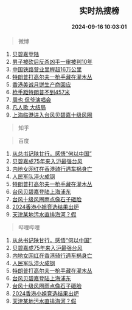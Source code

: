 <div align="center"><h2>实时热搜榜</h2><h4>2024-09-16 10:03:01</h4></div>

> 微博  

1. [贝碧嘉登陆](https://s.weibo.com/weibo?q=%E8%B4%9D%E7%A2%A7%E5%98%89%E7%99%BB%E9%99%86&t=31&band_rank=1&Refer=top)<br />
2. [男子被砍后反杀凶手一审被判10年](https://s.weibo.com/weibo?q=%23%E7%94%B7%E5%AD%90%E8%A2%AB%E7%A0%8D%E5%90%8E%E5%8F%8D%E6%9D%80%E5%87%B6%E6%89%8B%E4%B8%80%E5%AE%A1%E8%A2%AB%E5%88%A410%E5%B9%B4%23&t=31&band_rank=2&Refer=top)<br />
3. [中国铁路营业里程超16万公里](https://s.weibo.com/weibo?q=%23%E4%B8%AD%E5%9B%BD%E9%93%81%E8%B7%AF%E8%90%A5%E4%B8%9A%E9%87%8C%E7%A8%8B%E8%B6%8516%E4%B8%87%E5%85%AC%E9%87%8C%23&t=31&band_rank=3&Refer=top)<br />
4. [特朗普打高尔夫一枪手藏在灌木丛](https://s.weibo.com/weibo?q=%23%E7%89%B9%E6%9C%97%E6%99%AE%E6%89%93%E9%AB%98%E5%B0%94%E5%A4%AB%E4%B8%80%E6%9E%AA%E6%89%8B%E8%97%8F%E5%9C%A8%E7%81%8C%E6%9C%A8%E4%B8%9B%23&t=31&band_rank=4&Refer=top)<br />
5. [香港美诚月饼生产商回应](https://s.weibo.com/weibo?q=%23%E9%A6%99%E6%B8%AF%E7%BE%8E%E8%AF%9A%E6%9C%88%E9%A5%BC%E7%94%9F%E4%BA%A7%E5%95%86%E5%9B%9E%E5%BA%94%23&t=31&band_rank=5&Refer=top)<br />
6. [枪手距特朗普不到457米](https://s.weibo.com/weibo?q=%23%E6%9E%AA%E6%89%8B%E8%B7%9D%E7%89%B9%E6%9C%97%E6%99%AE%E4%B8%8D%E5%88%B0457%E7%B1%B3%23&t=31&band_rank=6&Refer=top)<br />
7. [周也 侃爷演唱会](https://s.weibo.com/weibo?q=%E5%91%A8%E4%B9%9F%20%E4%BE%83%E7%88%B7%E6%BC%94%E5%94%B1%E4%BC%9A&t=31&band_rank=7&Refer=top)<br />
8. [凡人歌 大结局](https://s.weibo.com/weibo?q=%E5%87%A1%E4%BA%BA%E6%AD%8C%20%E5%A4%A7%E7%BB%93%E5%B1%80&t=31&band_rank=8&Refer=top)<br />
9. [上海临港进入台风贝碧嘉十级风圈](https://s.weibo.com/weibo?q=%23%E4%B8%8A%E6%B5%B7%E4%B8%B4%E6%B8%AF%E8%BF%9B%E5%85%A5%E5%8F%B0%E9%A3%8E%E8%B4%9D%E7%A2%A7%E5%98%89%E5%8D%81%E7%BA%A7%E9%A3%8E%E5%9C%88%23&t=31&band_rank=9&Refer=top)<br />

> 知乎  


> 百度  

1. [从总书记陕甘行，感悟“何以中国”](https://www.baidu.com/s?wd=%E4%BB%8E%E6%80%BB%E4%B9%A6%E8%AE%B0%E9%99%95%E7%94%98%E8%A1%8C%EF%BC%8C%E6%84%9F%E6%82%9F%E2%80%9C%E4%BD%95%E4%BB%A5%E4%B8%AD%E5%9B%BD%E2%80%9D&sa=fyb_news&rsv_dl=fyb_news)<br />
2. [贝碧嘉成75年来入沪最强台风](https://www.baidu.com/s?wd=%E8%B4%9D%E7%A2%A7%E5%98%89%E6%88%9075%E5%B9%B4%E6%9D%A5%E5%85%A5%E6%B2%AA%E6%9C%80%E5%BC%BA%E5%8F%B0%E9%A3%8E&sa=fyb_news&rsv_dl=fyb_news)<br />
3. [内地女网红在香港骑行遇车祸身亡](https://www.baidu.com/s?wd=%E5%86%85%E5%9C%B0%E5%A5%B3%E7%BD%91%E7%BA%A2%E5%9C%A8%E9%A6%99%E6%B8%AF%E9%AA%91%E8%A1%8C%E9%81%87%E8%BD%A6%E7%A5%B8%E8%BA%AB%E4%BA%A1&sa=fyb_news&rsv_dl=fyb_news)<br />
4. [人民军队淬火成钢](https://www.baidu.com/s?wd=%E4%BA%BA%E6%B0%91%E5%86%9B%E9%98%9F%E6%B7%AC%E7%81%AB%E6%88%90%E9%92%A2&sa=fyb_news&rsv_dl=fyb_news)<br />
5. [特朗普打高尔夫一枪手藏在灌木丛](https://www.baidu.com/s?wd=%E7%89%B9%E6%9C%97%E6%99%AE%E6%89%93%E9%AB%98%E5%B0%94%E5%A4%AB%E4%B8%80%E6%9E%AA%E6%89%8B%E8%97%8F%E5%9C%A8%E7%81%8C%E6%9C%A8%E4%B8%9B&sa=fyb_news&rsv_dl=fyb_news)<br />
6. [ 台风贝碧嘉登陆上海浦东](https://www.baidu.com/s?wd=%E7%9B%B4%E6%92%AD%EF%BC%9A%E5%8F%B0%E9%A3%8E%E8%B4%9D%E7%A2%A7%E5%98%89%E7%99%BB%E9%99%86%E4%B8%8A%E6%B5%B7%E6%B5%A6%E4%B8%9C&sa=fyb_news&rsv_dl=fyb_news)<br />
7. [台风十级风圈雨点像石子砸脸](https://www.baidu.com/s?wd=%E5%8F%B0%E9%A3%8E%E5%8D%81%E7%BA%A7%E9%A3%8E%E5%9C%88%E9%9B%A8%E7%82%B9%E5%83%8F%E7%9F%B3%E5%AD%90%E7%A0%B8%E8%84%B8&sa=fyb_news&rsv_dl=fyb_news)<br />
8. [2024香港小姐竞选结果出炉](https://www.baidu.com/s?wd=2024%E9%A6%99%E6%B8%AF%E5%B0%8F%E5%A7%90%E7%AB%9E%E9%80%89%E7%BB%93%E6%9E%9C%E5%87%BA%E7%82%89&sa=fyb_news&rsv_dl=fyb_news)<br />
9. [天津某地污水直排海河？假](https://www.baidu.com/s?wd=%E5%A4%A9%E6%B4%A5%E6%9F%90%E5%9C%B0%E6%B1%A1%E6%B0%B4%E7%9B%B4%E6%8E%92%E6%B5%B7%E6%B2%B3%EF%BC%9F%E5%81%87&sa=fyb_news&rsv_dl=fyb_news)<br />

> 哔哩哔哩  

1. [从总书记陕甘行，感悟“何以中国”](https://www.baidu.com/s?wd=%E4%BB%8E%E6%80%BB%E4%B9%A6%E8%AE%B0%E9%99%95%E7%94%98%E8%A1%8C%EF%BC%8C%E6%84%9F%E6%82%9F%E2%80%9C%E4%BD%95%E4%BB%A5%E4%B8%AD%E5%9B%BD%E2%80%9D&sa=fyb_news&rsv_dl=fyb_news)<br />
2. [贝碧嘉成75年来入沪最强台风](https://www.baidu.com/s?wd=%E8%B4%9D%E7%A2%A7%E5%98%89%E6%88%9075%E5%B9%B4%E6%9D%A5%E5%85%A5%E6%B2%AA%E6%9C%80%E5%BC%BA%E5%8F%B0%E9%A3%8E&sa=fyb_news&rsv_dl=fyb_news)<br />
3. [内地女网红在香港骑行遇车祸身亡](https://www.baidu.com/s?wd=%E5%86%85%E5%9C%B0%E5%A5%B3%E7%BD%91%E7%BA%A2%E5%9C%A8%E9%A6%99%E6%B8%AF%E9%AA%91%E8%A1%8C%E9%81%87%E8%BD%A6%E7%A5%B8%E8%BA%AB%E4%BA%A1&sa=fyb_news&rsv_dl=fyb_news)<br />
4. [人民军队淬火成钢](https://www.baidu.com/s?wd=%E4%BA%BA%E6%B0%91%E5%86%9B%E9%98%9F%E6%B7%AC%E7%81%AB%E6%88%90%E9%92%A2&sa=fyb_news&rsv_dl=fyb_news)<br />
5. [特朗普打高尔夫一枪手藏在灌木丛](https://www.baidu.com/s?wd=%E7%89%B9%E6%9C%97%E6%99%AE%E6%89%93%E9%AB%98%E5%B0%94%E5%A4%AB%E4%B8%80%E6%9E%AA%E6%89%8B%E8%97%8F%E5%9C%A8%E7%81%8C%E6%9C%A8%E4%B8%9B&sa=fyb_news&rsv_dl=fyb_news)<br />
6. [ 台风贝碧嘉登陆上海浦东](https://www.baidu.com/s?wd=%E7%9B%B4%E6%92%AD%EF%BC%9A%E5%8F%B0%E9%A3%8E%E8%B4%9D%E7%A2%A7%E5%98%89%E7%99%BB%E9%99%86%E4%B8%8A%E6%B5%B7%E6%B5%A6%E4%B8%9C&sa=fyb_news&rsv_dl=fyb_news)<br />
7. [台风十级风圈雨点像石子砸脸](https://www.baidu.com/s?wd=%E5%8F%B0%E9%A3%8E%E5%8D%81%E7%BA%A7%E9%A3%8E%E5%9C%88%E9%9B%A8%E7%82%B9%E5%83%8F%E7%9F%B3%E5%AD%90%E7%A0%B8%E8%84%B8&sa=fyb_news&rsv_dl=fyb_news)<br />
8. [2024香港小姐竞选结果出炉](https://www.baidu.com/s?wd=2024%E9%A6%99%E6%B8%AF%E5%B0%8F%E5%A7%90%E7%AB%9E%E9%80%89%E7%BB%93%E6%9E%9C%E5%87%BA%E7%82%89&sa=fyb_news&rsv_dl=fyb_news)<br />
9. [天津某地污水直排海河？假](https://www.baidu.com/s?wd=%E5%A4%A9%E6%B4%A5%E6%9F%90%E5%9C%B0%E6%B1%A1%E6%B0%B4%E7%9B%B4%E6%8E%92%E6%B5%B7%E6%B2%B3%EF%BC%9F%E5%81%87&sa=fyb_news&rsv_dl=fyb_news)<br />
